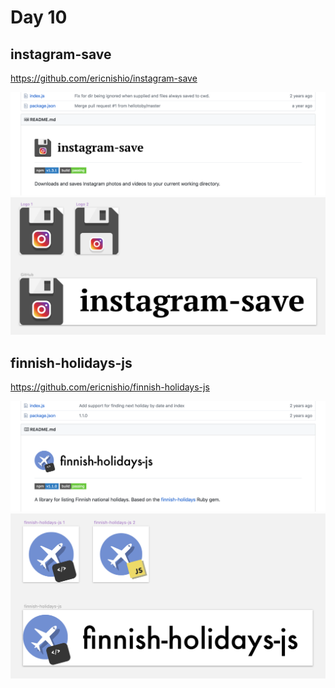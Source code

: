 # Day 10

## instagram-save

https://github.com/ericnishio/instagram-save

<img src="images/instagram-save-2.png" />

<img src="images/instagram-save-1.png" />

## finnish-holidays-js

https://github.com/ericnishio/finnish-holidays-js

<img src="images/finnish-holidays-js-2.png" />

<img src="images/finnish-holidays-js-1.png" />
